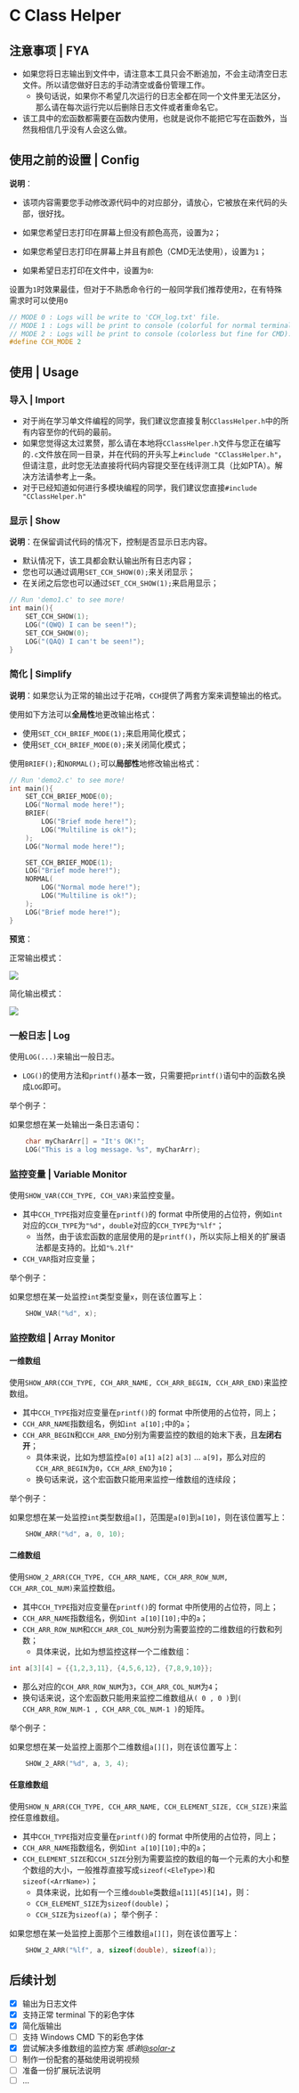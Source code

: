 # C Class Helper

## 注意事项 | FYA

- 如果您将日志输出到文件中，请注意本工具只会不断追加，不会主动清空日志文件。所以请您做好日志的手动清空或备份管理工作。
  - 换句话说，如果你不希望几次运行的日志全都在同一个文件里无法区分，那么请在每次运行完以后删除日志文件或者重命名它。
- 该工具中的宏函数都需要在函数内使用，也就是说你不能把它写在函数外，当然我相信几乎没有人会这么做。

## 使用之前的设置 | Config

**说明**：

- 该项内容需要您手动修改源代码中的对应部分，请放心，它被放在来代码的头部，很好找。

- 如果您希望日志打印在屏幕上但没有颜色高亮，设置为`2`；
- 如果您希望日志打印在屏幕上并且有颜色（CMD无法使用），设置为`1`；
- 如果希望日志打印在文件中，设置为`0`:

设置为`1`时效果最佳，但对于不熟悉命令行的一般同学我们推荐使用`2`，在有特殊需求时可以使用`0`

```c
// MODE 0 : Logs will be write to 'CCH_log.txt' file.
// MODE 1 : Logs will be print to console (colorful for normal terminal).
// MODE 2 : Logs will be print to console (colorless but fine for CMD).
#define CCH_MODE 2
```

## 使用 | Usage

### 导入 | Import

- 对于尚在学习单文件编程的同学，我们建议您直接复制`CClassHelper.h`中的所有内容至你的代码的最前。
- 如果您觉得这太过累赘，那么请在本地将`CClassHelper.h`文件与您正在编写的`.c`文件放在同一目录，并在代码的开头写上`#include "CClassHelper.h"`，但请注意，此时您无法直接将代码内容提交至在线评测工具（比如PTA）。解决方法请参考上一条。
- 对于已经知道如何进行多模块编程的同学，我们建议您直接`#include "CClassHelper.h"`

### 显示 | Show

**说明**：在保留调试代码的情况下，控制是否显示日志内容。

- 默认情况下，该工具都会默认输出所有日志内容；
- 您也可以通过调用`SET_CCH_SHOW(0);`来关闭显示；
- 在关闭之后您也可以通过`SET_CCH_SHOW(1);`来启用显示；

```c
// Run 'demo1.c' to see more!
int main(){
    SET_CCH_SHOW(1);
    LOG("(QWQ) I can be seen!");
	SET_CCH_SHOW(0);
    LOG("(QAQ) I can't be seen!");
}
```

### 简化 | Simplify

**说明**：如果您认为正常的输出过于花哨，`CCH`提供了两套方案来调整输出的格式。

使用如下方法可以**全局性**地更改输出格式：

- 使用`SET_CCH_BRIEF_MODE(1);`来启用简化模式；
- 使用`SET_CCH_BRIEF_MODE(0);`来关闭简化模式；

使用`BRIEF();`和`NORMAL();`可以**局部性**地修改输出格式：

```c
// Run 'demo2.c' to see more!
int main(){
    SET_CCH_BRIEF_MODE(0);
    LOG("Normal mode here!");
	BRIEF(
		LOG("Brief mode here!");
        LOG("Multiline is ok!");
	);
    LOG("Normal mode here!");

    SET_CCH_BRIEF_MODE(1);
	LOG("Brief mode here!");
    NORMAL(
		LOG("Normal mode here!");
        LOG("Multiline is ok!");
    );
	LOG("Brief mode here!");
}
```

**预览**：

正常输出模式：

![](https://raw.githubusercontent.com/IsshikiHugh/C-Class-Helper/main/img/img1.png)

简化输出模式：

![](https://raw.githubusercontent.com/IsshikiHugh/C-Class-Helper/main/img/img2.png)

### 一般日志 | Log

使用`LOG(...)`来输出一般日志。
- `LOG()`的使用方法和`printf()`基本一致，只需要把`printf()`语句中的函数名换成`LOG`即可。

举个例子：

如果您想在某一处输出一条日志语句：

```c
    char myCharArr[] = "It's OK!";
    LOG("This is a log message. %s", myCharArr);
```

### 监控变量 | Variable Monitor

使用`SHOW_VAR(CCH_TYPE, CCH_VAR)`来监控变量。
- 其中`CCH_TYPE`指对应变量在`printf()`的 format 中所使用的占位符，例如`int`对应的`CCH_TYPE`为`"%d"`，`double`对应的`CCH_TYPE`为`"%lf"`；
  - 当然，由于该宏函数的底层使用的是`printf()`，所以实际上相关的扩展语法都是支持的。比如`"%.2lf"`
- `CCH_VAR`指对应变量；

举个例子：

如果您想在某一处监控`int`类型变量`x`，则在该位置写上：

```c
    SHOW_VAR("%d", x);
```

### 监控数组 | Array Monitor

#### 一维数组

使用`SHOW_ARR(CCH_TYPE, CCH_ARR_NAME, CCH_ARR_BEGIN, CCH_ARR_END)`来监控数组。
- 其中`CCH_TYPE`指对应变量在`printf()`的 format 中所使用的占位符，同上；
- `CCH_ARR_NAME`指数组名，例如`int a[10];`中的`a`；
- `CCH_ARR_BEGIN`和`CCH_ARR_END`分别为需要监控的数组的始末下表，且**左闭右开**；
  - 具体来说，比如为想监控`a[0]` `a[1]` `a[2]` `a[3]` ... `a[9]`，那么对应的`CCH_ARR_BEGIN`为`0`，`CCH_ARR_END`为`10`；
  - 换句话来说，这个宏函数只能用来监控一维数组的连续段；

举个例子：

如果您想在某一处监控`int`类型数组`a[]`，范围是`a[0]`到`a[10]`，则在该位置写上：

```c
    SHOW_ARR("%d", a, 0, 10);
```

#### 二维数组

使用`SHOW_2_ARR(CCH_TYPE, CCH_ARR_NAME, CCH_ARR_ROW_NUM, CCH_ARR_COL_NUM)`来监控数组。
- 其中`CCH_TYPE`指对应变量在`printf()`的 format 中所使用的占位符，同上；
- `CCH_ARR_NAME`指数组名，例如`int a[10][10];`中的`a`；
- `CCH_ARR_ROW_NUM`和`CCH_ARR_COL_NUM`分别为需要监控的二维数组的行数和列数；
  - 具体来说，比如为想监控这样一个二维数组：

```c
int a[3][4] = {{1,2,3,11}, {4,5,6,12}, {7,8,9,10}};
```

  - 那么对应的`CCH_ARR_ROW_NUM`为`3`，`CCH_ARR_COL_NUM`为`4`；
  - 换句话来说，这个宏函数只能用来监控二维数组从`( 0 , 0 )`到`( CCH_ARR_ROW_NUM-1 , CCH_ARR_COL_NUM-1 )`的矩阵。

举个例子：

如果您想在某一处监控上面那个二维数组`a[][]`，则在该位置写上：

```c
    SHOW_2_ARR("%d", a, 3, 4);
```

#### 任意维数组

使用`SHOW_N_ARR(CCH_TYPE, CCH_ARR_NAME, CCH_ELEMENT_SIZE, CCH_SIZE)`来监控任意维数组。
- 其中`CCH_TYPE`指对应变量在`printf()`的 format 中所使用的占位符，同上；
- `CCH_ARR_NAME`指数组名，例如`int a[10][10];`中的`a`；
- `CCH_ELEMENT_SIZE`和`CCH_SIZE`分别为需要监控的数组的每一个元素的大小和整个数组的大小，一般推荐直接写成`sizeof(<EleType>)`和`sizeof(<ArrName>)`；
  - 具体来说，比如有一个三维`double`类数组`a[11][45][14]`，则：
  - `CCH_ELEMENT_SIZE`为`sizeof(double)`；
  - `CCH_SIZE`为`sizeof(a)`；
  举个例子：

如果您想在某一处监控上面那个三维数组`a[][]`，则在该位置写上：

```c
    SHOW_2_ARR("%lf", a, sizeof(double), sizeof(a));
```

## 后续计划

- [x] 输出为日志文件
- [x] 支持正常 terminal 下的彩色字体
- [x] 简化版输出
- [ ] 支持 Windows CMD 下的彩色字体
- [x] 尝试解决多维数组的监控方案 *感谢[@solar-z](https://github.com/solar-z)*
- [ ] 制作一份配套的基础使用说明视频
- [ ] 准备一份扩展玩法说明
- [ ] ...
